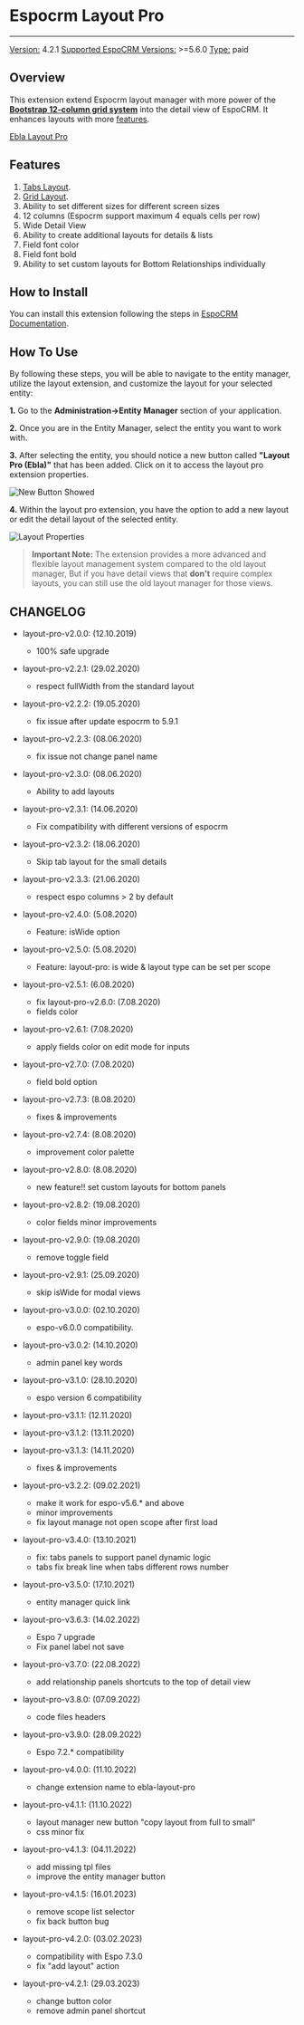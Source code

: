 # Espocrm Layout Pro

---

<ins class= "font1" > Version:</ins> 4.2.1
<ins class= "font1" > Supported EspoCRM Versions:</ins> >=5.6.0
<ins class= "font1" > Type:</ins> paid

## Overview

This extension extend Espocrm layout manager with more power of the **[Bootstrap 12-column grid system](https://getbootstrap.com/docs/3.3/css/#grid-example-basic)** into the detail view of EspoCRM.
It enhances layouts with more [features](/extensions/ebla-layout-pro/README?id=features).


[Ebla Layout Pro](https://www.youtube.com/embed/gqRNCmqEfV4 ':include :type=iframe width=100% height=400px')

## Features

1. [Tabs Layout](extensions/ebla-layout-pro/espocrm-ebla-layout-pro-features.md).
2. [Grid Layout](extensions/ebla-layout-pro/espocrm-ebla-layout-pro-features.md).
3. Ability to set different sizes for different screen sizes
4. 12 columns (Espocrm support maximum 4 equals cells per row)
5. Wide Detail View
6. Ability to create additional layouts for details & lists
7. Field font color
8. Field font bold
9. Ability to set custom layouts for Bottom Relationships individually

## How to Install

You can install this extension following the steps in [EspoCRM Documentation](https://docs.espocrm.com/administration/extensions/).

## How To Use

By following these steps, you will be able to navigate to the entity manager, utilize the layout extension, and customize the layout for your selected entity:

**1.** Go to the **Administration->Entity Manager** section of your application.

**2.** Once you are in the Entity Manager, select the entity you want to work with. 

**3.** After selecting the entity, you should notice a new button called **"Layout Pro (Ebla)"** that has been added. Click on it to access the layout pro extension properties.

![New Button Showed](../../images/extensions/ebla-layout-pro/how-to-use-1.jpg)

**4.** Within the layout pro extension, you have the option to add a new layout or edit the detail layout of the selected entity.

![Layout Properties](../../images/extensions/ebla-layout-pro/How-to-use-2.jpg)

> **Important Note:** The extension provides a more advanced and flexible layout management system compared to the old layout manager, But if you have detail views that **don't** require complex layouts, you can still use the old layout manager for those views.



## CHANGELOG
<font class="changelog">

+ layout-pro-v2.0.0: (12.10.2019)
    - 100% safe upgrade

+ layout-pro-v2.2.1: (29.02.2020)
    - respect fullWidth from the standard layout

+ layout-pro-v2.2.2: (19.05.2020)
    - fix issue after update espocrm to 5.9.1

+ layout-pro-v2.2.3: (08.06.2020)
    - fix issue not change panel name

+ layout-pro-v2.3.0: (08.06.2020)
    - Ability to add layouts

+ layout-pro-v2.3.1: (14.06.2020)
    - Fix compatibility with different versions of espocrm

+ layout-pro-v2.3.2: (18.06.2020)
    - Skip tab layout for the small details

+ layout-pro-v2.3.3: (21.06.2020)
    - respect espo columns > 2 by default

+ layout-pro-v2.4.0: (5.08.2020)
    - Feature: isWide option

+ layout-pro-v2.5.0: (5.08.2020)
    - Feature: layout-pro: is wide & layout type can be set per scope

+ layout-pro-v2.5.1: (6.08.2020)
    - fix layout-pro-v2.6.0: (7.08.2020)
    - fields color

+ layout-pro-v2.6.1: (7.08.2020)
    - apply fields color on edit mode for inputs

+ layout-pro-v2.7.0: (7.08.2020)
    - field bold option

+ layout-pro-v2.7.3: (8.08.2020)
    - fixes & improvements

+ layout-pro-v2.7.4: (8.08.2020)
    - improvement color palette

+ layout-pro-v2.8.0: (8.08.2020)
    - new feature!! set custom layouts for bottom panels

+ layout-pro-v2.8.2: (19.08.2020)
    - color fields minor improvements

+ layout-pro-v2.9.0: (19.08.2020)
    - remove toggle field

+ layout-pro-v2.9.1: (25.09.2020)
    - skip isWide for modal views

+ layout-pro-v3.0.0: (02.10.2020)
    - espo-v6.0.0 compatibility.

+ layout-pro-v3.0.2: (14.10.2020)
    - admin panel key words

+ layout-pro-v3.1.0: (28.10.2020)
    - espo version 6 compatibility

+ layout-pro-v3.1.1: (12.11.2020)
+ layout-pro-v3.1.2: (13.11.2020)
+ layout-pro-v3.1.3: (14.11.2020)
    - fixes & improvements

+ layout-pro-v3.2.2: (09.02.2021)
    - make it work for espo-v5.6.* and above
    - minor improvements
    - fix layout manage not open scope after first load

+ layout-pro-v3.4.0: (13.10.2021)
    - fix: tabs panels to support panel dynamic logic
    - tabs fix break line when tabs different rows number

+ layout-pro-v3.5.0: (17.10.2021)
    - entity manager quick link

+ layout-pro-v3.6.3: (14.02.2022)
    - Espo 7 upgrade
    - Fix panel label not save

+ layout-pro-v3.7.0: (22.08.2022)
    - add relationship panels shortcuts to the top of detail view

+ layout-pro-v3.8.0: (07.09.2022)
    - code files headers

+ layout-pro-v3.9.0: (28.09.2022)
    - Espo 7.2.* compatibility

+ layout-pro-v4.0.0: (11.10.2022)
    - change extension name to ebla-layout-pro

+ layout-pro-v4.1.1: (11.10.2022)
    - layout manager new button "copy layout from full to small"
    - css minor fix

+ layout-pro-v4.1.3: (04.11.2022)
    - add missing tpl files
    - improve the entity manager button

+ layout-pro-v4.1.5: (16.01.2023)
    - remove scope list selector
    - fix back button bug

+ layout-pro-v4.2.0: (03.02.2023)
    - compatibility with Espo 7.3.0
    - fix "add layout" action

+ layout-pro-v4.2.1: (29.03.2023)
    - change button color
    - remove admin panel shortcut
    </font>